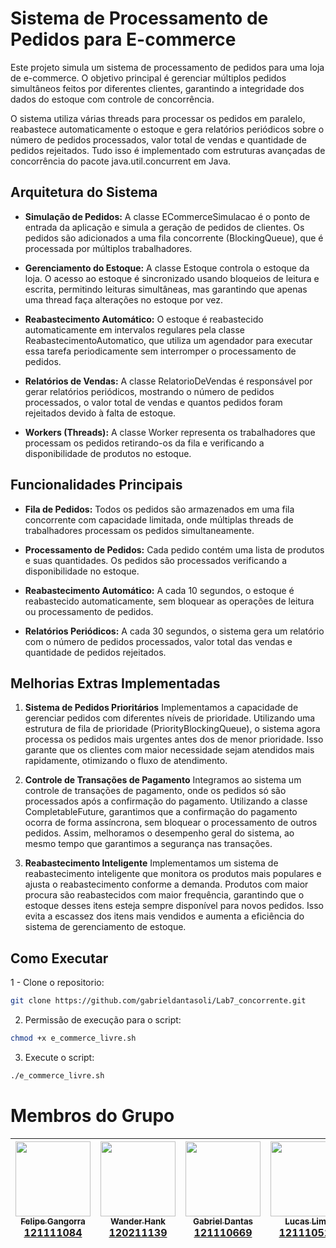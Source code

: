 # Sistema de Processamento de Pedidos para E-commerce

Este projeto simula um sistema de processamento de pedidos para uma loja de e-commerce. O objetivo principal é gerenciar múltiplos pedidos simultâneos feitos por diferentes clientes, garantindo a integridade dos dados do estoque com controle de concorrência.

O sistema utiliza várias threads para processar os pedidos em paralelo, reabastece automaticamente o estoque e gera relatórios periódicos sobre o número de pedidos processados, valor total de vendas e quantidade de pedidos rejeitados. Tudo isso é implementado com estruturas avançadas de concorrência do pacote java.util.concurrent em Java.

## Arquitetura do Sistema

- **Simulação de Pedidos:** A classe ECommerceSimulacao é o ponto de entrada da aplicação e simula a geração de pedidos de clientes. Os pedidos são adicionados a uma fila concorrente (BlockingQueue), que é processada por múltiplos trabalhadores.

- **Gerenciamento do Estoque:** A classe Estoque controla o estoque da loja. O acesso ao estoque é sincronizado usando bloqueios de leitura e escrita, permitindo leituras simultâneas, mas garantindo que apenas uma thread faça alterações no estoque por vez.

- **Reabastecimento Automático:** O estoque é reabastecido automaticamente em intervalos regulares pela classe ReabastecimentoAutomatico, que utiliza um agendador para executar essa tarefa periodicamente sem interromper o processamento de pedidos.

- **Relatórios de Vendas:** A classe RelatorioDeVendas é responsável por gerar relatórios periódicos, mostrando o número de pedidos processados, o valor total de vendas e quantos pedidos foram rejeitados devido à falta de estoque.

- **Workers (Threads):** A classe Worker representa os trabalhadores que processam os pedidos retirando-os da fila e verificando a disponibilidade de produtos no estoque.

## Funcionalidades Principais

- **Fila de Pedidos:** Todos os pedidos são armazenados em uma fila concorrente com capacidade limitada, onde múltiplas threads de trabalhadores processam os pedidos simultaneamente.

- **Processamento de Pedidos:** Cada pedido contém uma lista de produtos e suas quantidades. Os pedidos são processados verificando a disponibilidade no estoque.

- **Reabastecimento Automático:** A cada 10 segundos, o estoque é reabastecido automaticamente, sem bloquear as operações de leitura ou processamento de pedidos.

- **Relatórios Periódicos:** A cada 30 segundos, o sistema gera um relatório com o número de pedidos processados, valor total das vendas e quantidade de pedidos rejeitados.

## Melhorias Extras Implementadas
1. **Sistema de Pedidos Prioritários**
Implementamos a capacidade de gerenciar pedidos com diferentes níveis de prioridade. Utilizando uma estrutura de fila de prioridade (PriorityBlockingQueue), o sistema agora processa os pedidos mais urgentes antes dos de menor prioridade. Isso garante que os clientes com maior necessidade sejam atendidos mais rapidamente, otimizando o fluxo de atendimento.

2. **Controle de Transações de Pagamento**
Integramos ao sistema um controle de transações de pagamento, onde os pedidos só são processados após a confirmação do pagamento. Utilizando a classe CompletableFuture, garantimos que a confirmação do pagamento ocorra de forma assíncrona, sem bloquear o processamento de outros pedidos. Assim, melhoramos o desempenho geral do sistema, ao mesmo tempo que garantimos a segurança nas transações.

3. **Reabastecimento Inteligente**
Implementamos um sistema de reabastecimento inteligente que monitora os produtos mais populares e ajusta o reabastecimento conforme a demanda. Produtos com maior procura são reabastecidos com maior frequência, garantindo que o estoque desses itens esteja sempre disponível para novos pedidos. Isso evita a escassez dos itens mais vendidos e aumenta a eficiência do sistema de gerenciamento de estoque.

## Como Executar

1 - Clone o repositorio:
```bash
git clone https://github.com/gabrieldantasoli/Lab7_concorrente.git
```

2. Permissão de execução para o script:
```bash
chmod +x e_commerce_livre.sh
```

3. Execute o script:
```bash
./e_commerce_livre.sh
```


# Membros do Grupo
| [<img src="https://avatars.githubusercontent.com/u/87813261?v=4" width="120px;" /><br /><sub><b>Felipe Gangorra</b></sub><br />121111084](https://github.com/felipegangorra)<br /> | [<img src="https://avatars.githubusercontent.com/u/87827786?v=4 " width="120px;"/><br /><sub><b>Wander Hank</b></sub><br />120211139](https://github.com/wanderhank)<br /> | [<img src="https://avatars.githubusercontent.com/u/96066029?v=4" width="120px;"/><br /><sub><b>Gabriel Dantas</b></sub><br />121110669](https://github.com/gabrieldantasoli)<br /> | [<img src="https://avatars.githubusercontent.com/u/96154109?v=4" width="120px;"/><br /><sub><b>Lucas Lima</b></sub><br />121110517](https://github.com/lucaslimasilvafoligem)<br /> |
| :---: | :---: | :---: | :---: |
